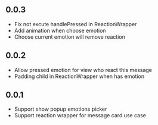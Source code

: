 ## 0.0.3

* Fix not excute handlePressed in ReactionWrapper
* Add animation when choose emotion
* Choose current emotion will remove reaction

## 0.0.2

* Allow pressed emotion for view who react this message
* Padding child in ReactionWrapper when has emotion
## 0.0.1

* Support show popup emotions picker
* Support reaction wrapper for message card use case
